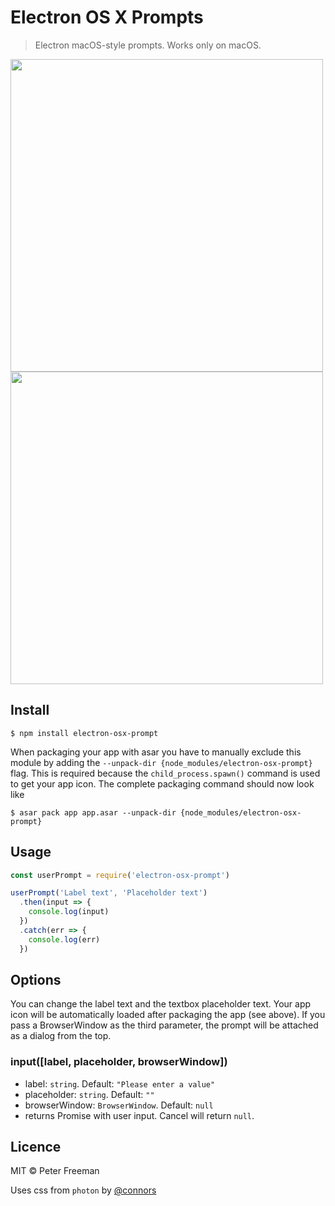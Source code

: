 # Electron OS X Prompts

> Electron macOS-style prompts. Works only on macOS.

<img src="https://i.imgur.com/rS6Dncv.png" width="500px">

<img src="https://i.imgur.com/l7rcbrE.png" width="500px">

## Install
```
$ npm install electron-osx-prompt
```
When packaging your app with asar you have to manually exclude this module by adding the `--unpack-dir {node_modules/electron-osx-prompt}` flag.
This is required because the `child_process.spawn()` command is used to get your app icon.
The complete packaging command should now look like
```
$ asar pack app app.asar --unpack-dir {node_modules/electron-osx-prompt}
```

## Usage

```js
const userPrompt = require('electron-osx-prompt')

userPrompt('Label text', 'Placeholder text')
  .then(input => {
    console.log(input)
  })
  .catch(err => {
    console.log(err)
  })
```

## Options
You can change the label text and the textbox placeholder text.
Your app icon will be automatically loaded after packaging the app (see above).
If you pass a BrowserWindow as the third parameter, the prompt will be attached as a dialog from the top.

### input([label, placeholder, browserWindow])
- label: `string`. Default: `"Please enter a value"`
- placeholder: `string`. Default: `""`
- browserWindow: `BrowserWindow`. Default: `null`
- returns Promise with user input. Cancel will return `null`.

## Licence
MIT © Peter Freeman

Uses css from `photon` by [@connors](https://github.com/connors)
